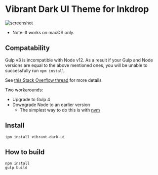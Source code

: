 # Vibrant Dark UI Theme for Inkdrop

![screenshot](https://github.com/inkdropapp/vibrant-dark-ui/blob/master/img/screenshot.png?raw=true)

 * Note: It works on macOS only.

## Compatability

Gulp v3 is incompatible with Node v12. As a result if your Gulp and Node versions are equal to the above mentioned ones, you will be unable to successfully run `npm install`.

See [this Stack Overflow thread](https://stackoverflow.com/a/55926692/2694800) for more details

Two workarounds:

+ Upgrade to Gulp 4
+ Downgrade Node to an earlier version
  + The simplest way to do this is with [nvm](https://github.com/nvm-sh/nvm)

## Install

```
ipm install vibrant-dark-ui
```

## How to build

```
npm install
gulp build
```
